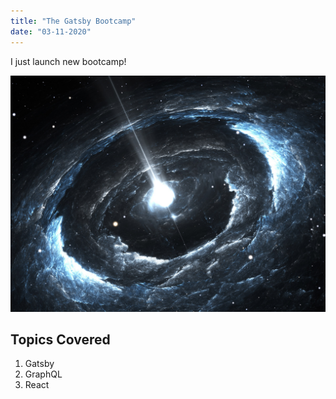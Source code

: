 ```yaml
---
title: "The Gatsby Bootcamp"
date: "03-11-2020"
---
```


I just launch new bootcamp!

![Pulsar](./pulsar.jpg)

## Topics Covered

1. Gatsby
2. GraphQL
3. React
